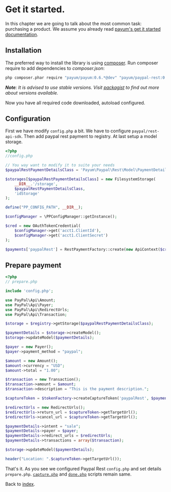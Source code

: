 # Get it started.

In this chapter we are going to talk about the most common task: purchasing a product.
We assume you already read [payum's get it started documentation](https://github.com/Payum/Payum/blob/master/docs/get-it-started.md).

## Installation

The preferred way to install the library is using [composer](http://getcomposer.org/).
Run composer require to add dependencies to _composer.json_:

```bash
php composer.phar require "payum/payum:0.6.*@dev" "payum/paypal-rest:0.6.*@dev"
```

_**Note**: It is advised to use stable versions. Visit [packagist](https://packagist.org/packages/payum/) to find out more about versions available._

Now you have all required code downloaded, autoload configured.


## Configuration

First we have modify `config.php` a bit.
We have to configure `paypal/rest-api-sdk`.
Then add paypal rest payment to registry.
At last setup a model storage.

```php
<?php
//config.php

// You way want to modify it to suite your needs
$paypalRestPaymentDetailsClass = 'Payum\Paypal\Rest\Model\PaymentDetails';

$storages[$paypalRestPaymentDetailsClass] = new FilesystemStorage(
    __DIR__.'/storage', 
    $paypalRestPaymentDetailsClass, 
    'idStorage'
);

define("PP_CONFIG_PATH", __DIR__);

$configManager = \PPConfigManager::getInstance();

$cred = new OAuthTokenCredential(
    $configManager->get('acct1.ClientId'),
    $configManager->get('acct1.ClientSecret')
);

$payments['paypalRest'] = RestPaymentFactory::create(new ApiContext($cred, 'Request' . time()));
```

## Prepare payment

```php
<?php
// prepare.php

include 'config.php';

use PayPal\Api\Amount;
use PayPal\Api\Payer;
use PayPal\Api\RedirectUrls;
use PayPal\Api\Transaction;

$storage = $registry->getStorage($paypalRestPaymentDetailsClass);

$paymentDetails = $storage->createModel();
$storage->updateModel($paymentDetails);

$payer = new Payer();
$payer->payment_method = "paypal";

$amount = new Amount();
$amount->currency = "USD";
$amount->total = "1.00";

$transaction = new Transaction();
$transaction->amount = $amount;
$transaction->description = "This is the payment description.";

$captureToken = $tokenFactory->createCaptureToken('paypalRest', $paymentDetails, 'create_recurring_payment.php');

$redirectUrls = new RedirectUrls();
$redirectUrls->return_url = $captureToken->getTargetUrl();
$redirectUrls->cancel_url = $captureToken->getTargetUrl();

$paymentDetails->intent = "sale";
$paymentDetails->payer = $payer;
$paymentDetails->redirect_urls = $redirectUrls;
$paymentDetails->transactions = array($transaction);

$storage->updateModel($paymentDetails);

header("Location: ".$captureToken->getTargetUrl());
```

That's it. As you see we configured Paypal Rest `config.php` and set details `prepare.php`.
[`capture.php`](https://github.com/Payum/Payum/blob/master/src/Payum/Core/Resources/docs/capture-script.md) and [`done.php`](https://github.com/Payum/Payum/blob/master/src/Payum/Core/Resources/docs/done-script.md) scripts remain same.

Back to [index](index.md).